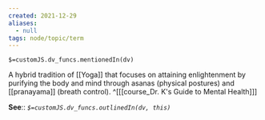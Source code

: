 ```yaml
---
created: 2021-12-29 
aliases:
  - null
tags: node/topic/term
---
```

`$=customJS.dv_funcs.mentionedIn(dv)`

A hybrid tradition of [[Yoga]] that focuses on attaining enlightenment by purifying the body and mind through asanas (physical postures) and [[pranayama]] (breath control).
 ^[[[course_Dr. K's Guide to Mental Health]]]

**See**::
*`$=customJS.dv_funcs.outlinedIn(dv, this)`*